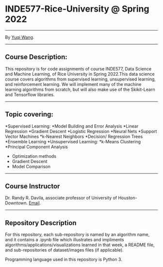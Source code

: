 # INDE577-Rice-University @ Spring 2022
---

By [Yuqi Wang](https://github.com/YuqiWang98).

---
## Course Description: 
This repository is for code assignments of course INDE577, Data Science and Machine Learning, of Rice University in Spring 2022.This data science course covers algorithms from supervised learning, unsupervised learning, and reinforcement learning. We will implement many of the machine learning algorithms from scratch, but will also make use of the Skikit-Learn and Tensorflow libraries.

---
## Topic covering:
*Supervised Learning:
 *Model Building and Error Analysis
 *Linear Regression
 *Gradient Descent
 *Logistic Regression
 *Neural Nets
 *Support Vector Machines
 *k-Nearest Neighbors
 *Decision/ Regression Trees
 *Ensemble Learning
*Unsupervised Learning:
 *k-Means Clustering
 *Principal Component Analysis
* Optimization methods
 * Gradient Descent
* Model Comparison
---
## Course Instructor
Dr. Randy R. Davila, associate professor of University of Houston-Downtown. [Email](rrd6@rice.edu).

---

## Repository Description

For this repository, each sub-repository is named by an algorithm name, and it contains a .ipynb file which illustrates and impliments algorithms/applications/visualizations learned in that week, a README file, and sub-repositories of dataset/images files (if applicable).

Programming language used in this repository is Python 3.
